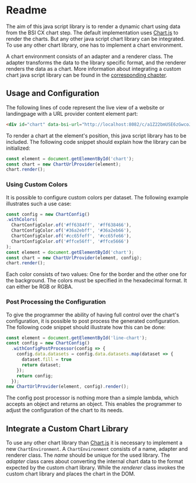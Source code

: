 # Readme

The aim of this java script library is to render a dynamic chart using data from the BSI CX chart step.
The default implementation uses [Chart.js](https://www.chartjs.org/) to render the charts.
But any other java script chart library can be integrated.
To use any other chart library, one has to implement a chart environment.

A chart environment consists of an adapter and a renderer class.
The adapter transforms the data to the library specific format, and the renderer renders the data as a chart.
More information about integrating a custom chart java script library can be found in the [corresponding chapter](#integrate-a-custom-chart-library). 

## Usage and Configuration

The following lines of code represent the live view of a website or landingpage with a URL provider content element part:

```html
<div id="chart" data-bsi-url="http://localhost:8082/c/a1Z22bmUSE6zGwcoJBXunALr?up=Q3VyYWJpdHVy"></div>
```

To render a chart at the element's position, this java script library has to be included.
The following code snippet should explain how the library can be initialized:

```javascript
const element = document.getElementById('chart');
const chart = new ChartUrlProvider(element);
chart.render();
```

### Using Custom Colors

It is possible to configure custom colors per dataset.
The following example illustrates such a use case:

```javascript
const config = new ChartConfig()
.withColors(
  ChartConfigColor.of('#ff6384ff', '#ff638466'),
  ChartConfigColor.of('#36a2ebff', '#36a2eb66'),
  ChartConfigColor.of('#cc65feff', '#cc65fe66'),
  ChartConfigColor.of('#ffce56ff', '#ffce5666')
);
const element = document.getElementById('chart');
const chart = new ChartUrlProvider(element, config);
chart.render();
```

Each color consists of two values: One for the border and the other one for the background.
The colors must be specified in the hexadecimal format.
It can either be RGB or RGBA.

### Post Processing the Configuration

To give the programmer the ability of having full control over the chart's configuration, it is possible to post process the generated configuration.
The following code snippet should illustrate how this can be done:

```javascript
const element = document.getElementById('line-chart');
const config = new ChartConfig()
  .withConfigPostProcessor(config => {
    config.data.datasets = config.data.datasets.map(dataset => {
      dataset.fill = true
      return dataset;
    });
    return config;
  });
new ChartUrlProvider(element, config).render();
```

The config post processor is nothing more than a simple lambda, which accepts an object and returns an object.
This enables the programmer to adjust the configuration of the chart to its needs.

## Integrate a Custom Chart Library

To use any other chart library than [Chart.js](https://www.chartjs.org/) it is necessary to implement a new `ChartEnvironment`.
A `ChartEnvironment` consists of a name, adapter and renderer class.
The _name_ should be unique for the used library.
The _adapter_ class cares about converting the internal chart data to the format expected by the custom chart library.
While the _renderer_ class invokes the custom chart library and places the chart in the DOM.
